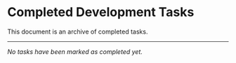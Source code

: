 # Completed Development Tasks

This document is an archive of completed tasks.

---

*No tasks have been marked as completed yet.*
